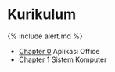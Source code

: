 # Kurikulum

{% include alert.md %}

* [Chapter 0](0) Aplikasi Office
* [Chapter 1](1) Sistem Komputer
